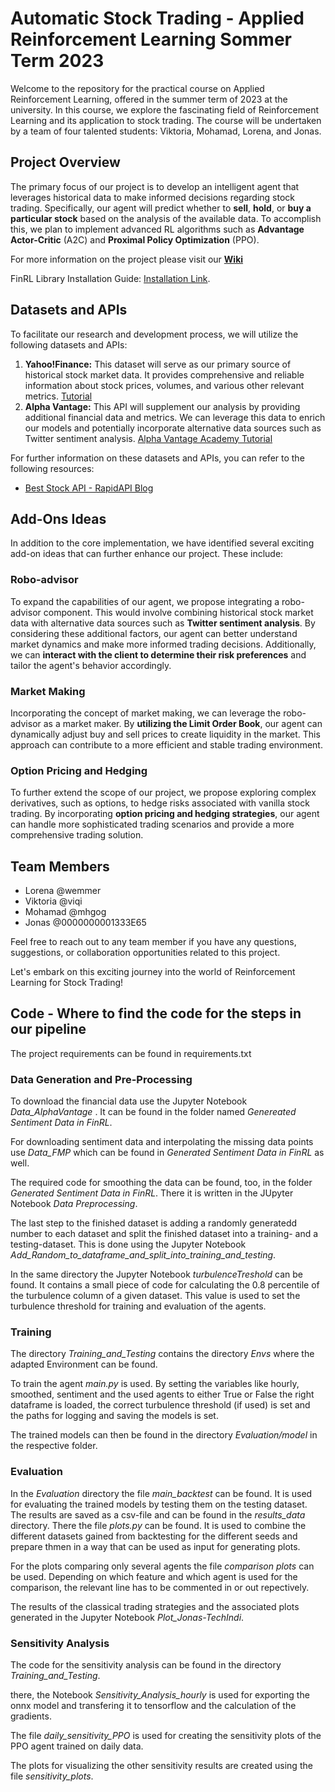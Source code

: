 # Automatic Stock Trading - Applied Reinforcement Learning Sommer Term 2023

Welcome to the repository for the practical course on Applied Reinforcement Learning, offered in the summer term of 2023 at the university. In this course, we explore the fascinating field of Reinforcement Learning and its application to stock trading. The course will be undertaken by a team of four talented students: Viktoria, Mohamad, Lorena, and Jonas.

## Project Overview

The primary focus of our project is to develop an intelligent agent that leverages historical data to make informed decisions regarding stock trading. Specifically, our agent will predict whether to **sell**, **hold**, or **buy a particular stock** based on the analysis of the available data. To accomplish this, we plan to implement advanced RL algorithms such as **Advantage Actor-Critic** (A2C) and **Proximal Policy Optimization** (PPO).

For more information on the project please visit our [**Wiki**](https://gitlab.lrz.de/team-1-ARL/automatic-stock-trading-applied-reinforcement-learning-sommer-term-2023/-/wikis/home)

FinRL Library Installation Guide: [Installation Link](https://finrl.readthedocs.io/en/latest/start/installation.html).

## Datasets and APIs 

To facilitate our research and development process, we will utilize the following datasets and APIs:

1. **Yahoo!Finance:** This dataset will serve as our primary source of historical stock market data. It provides comprehensive and reliable information about stock prices, volumes, and various other relevant metrics. [Tutorial](https://algotrading101.com/learn/yahoo-finance-api-guide/)
2. **Alpha Vantage:** This API will supplement our analysis by providing additional financial data and metrics. We can leverage this data to enrich our models and potentially incorporate alternative data sources such as Twitter sentiment analysis. [Alpha Vantage Academy Tutorial](https://www.alphavantage.co/academy/)

For further information on these datasets and APIs, you can refer to the following resources:
- [Best Stock API - RapidAPI Blog](https://rapidapi.com/blog/best-stock-api/)

## Add-Ons Ideas

In addition to the core implementation, we have identified several exciting add-on ideas that can further enhance our project. These include:

### Robo-advisor

To expand the capabilities of our agent, we propose integrating a robo-advisor component. This would involve combining historical stock market data with alternative data sources such as **Twitter sentiment analysis**. By considering these additional factors, our agent can better understand market dynamics and make more informed trading decisions. Additionally, we can **interact with the client to determine their risk preferences** and tailor the agent's behavior accordingly.

### Market Making

Incorporating the concept of market making, we can leverage the robo-advisor as a market maker. By **utilizing the Limit Order Book**, our agent can dynamically adjust buy and sell prices to create liquidity in the market. This approach can contribute to a more efficient and stable trading environment.

### Option Pricing and Hedging

To further extend the scope of our project, we propose exploring complex derivatives, such as options, to hedge risks associated with vanilla stock trading. By incorporating **option pricing and hedging strategies**, our agent can handle more sophisticated trading scenarios and provide a more comprehensive trading solution.

## Team Members

- Lorena @wemmer
- Viktoria @viqi
- Mohamad @mhgog
- Jonas @0000000001333E65

Feel free to reach out to any team member if you have any questions, suggestions, or collaboration opportunities related to this project.

Let's embark on this exciting journey into the world of Reinforcement Learning for Stock Trading!

## Code - Where to find the code for the steps in our pipeline

The project requirements can be found in requirements.txt 

### Data Generation and Pre-Processing

To download the financial data use the Jupyter Notebook *Data_AlphaVantage* . It can be found in the folder named *Genereated Sentiment Data in FinRL*. 

For downloading sentiment data and interpolating the missing data points use *Data_FMP* which can be found in *Generated Sentiment Data in FinRL* as well.

The required code for smoothing the data can be found, too,  in the folder *Generated Sentiment Data in FinRL*. There it is written in the JUpyter Notebook *Data Preprocessing*.

The last step to the finished dataset is adding a randomly generatedd number to each dataset and split the finished dataset into a training- and a testing-dataset. This is done using the Jupyter Notebook *Add_Random_to_dataframe_and_split_into_training_and_testing*.

In the same directory the Jupyter Notebook *turbulenceTreshold* can be found. It contains a small piece of code for calculating the 0.8 percentile of the turbulence column of  a given dataset. This value is used to set the turbulence threshold for training and evaluation of the agents. 

### Training
The directory *Training_and_Testing* contains the directory *Envs* where the adapted Environment can be found. 

To train the agent *main.py* is used. By setting the variables like hourly, smoothed, sentiment and the used agents to either True or False the right dataframe is loaded, the correct turbulence threshold (if used) is set and the paths for logging and saving the models is set. 

The trained models can then be found in the directory *Evaluation/model* in the respective folder. 

### Evaluation

In the *Evaluation* directory the file *main_backtest* can be found. It is used for evaluating the trained models by testing them on the testing dataset. The results are saved as a csv-file and can be found in the *results_data* directory.
There the file *plots.py* can be found. It is used to combine the different datasets gained from backtesting for the different seeds and prepare thmen in a way that can be used as input for generating plots.

For the plots comparing only several agents the file *comparison plots* can be used. Depending on which feature and which agent is used for the comparison, the relevant line has to be commented in or out repectively. 

The results of the classical trading strategies and the associated plots generated in the Jupyter Notebook *Plot_Jonas-TechIndi*. 

### Sensitivity Analysis

The code for the sensitivity analysis can be found in the directory *Training_and_Testing*. 

there, the Notebook *Sensitivity_Analysis_hourly* is used for exporting the onnx model and transfering it to tensorflow and the calculation of the gradients. 

The file *daily_sensitivity_PPO* is used for creating the sensitivity plots of the PPO agent trained on daily data.

The plots for visualizing the other sensitivity results are created using the file *sensitivity_plots*.



